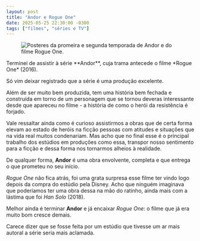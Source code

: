 ```yaml
---
layout: post
title: "Andor e Rogue One"
date: 2025-05-25 22:30:00 -0300
tags: ["filmes", "séries e TV"]
---
```

<figure class="foto-post">
    <img src="{{ site.baseurl }}/assets/fotos/2025/05/Andor e Rogue One.jpg" alt="Posteres da promeira e segunda temporada de Andor e do filme Rogue One." title="Andor e Rogue One">
</figure>
Terminei de assistir à série **Andor**, cuja trama antecede o filme *Rogue One* (2016).  

Só vim deixar registrado que a série é uma produção excelente.  

Além de ser muito bem produzida, tem uma história bem fechada e construída em torno de um personagem que se tornou deveras interessante desde que apareceu no filme - a história de como o herói da resistência é forjado.  

Vale ressaltar ainda como é curioso assistirmos a obras que de certa forma elevam ao estado de heróis na ficção pessoas com atitudes e situações que na vida real muitos condenariam. Mas acho que no final esse é o principal trabalho dos estúdios em produções como essa, transpor nosso sentimento para a ficção e dessa forma nos tornarmos alheios à realidade.  

De qualquer forma, **Andor** é uma obra envolvente, completa e que entrega o que prometeu no seu início.  

*Rogue One* não fica atrás, foi uma grata surpresa esse filme ter vindo logo depois da compra do estúdio pela Disney. Acho que ninguém imaginava que poderíamos ter uma obra dessa na mão do ratinho, ainda mais com a lástima que foi *Han Solo* (2018).

Melhor ainda é terminar **Andor** e já encaixar *Rogue One*: o filme que já era muito bom cresce demais.  

Carece dizer que se fosse feita por um estúdio que tivesse um ar mais autoral a série seria mais aclamada.
